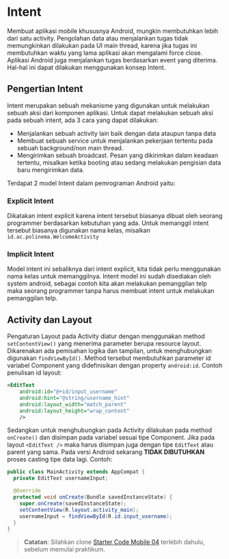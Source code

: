 # Intent

Membuat aplikasi mobile khususnya Android, mungkin membutuhkan lebih dari satu
activity. Pengolahan data atau menjalankan tugas tidak memungkinkan dilakukan
pada UI main thread, karena jika tugas ini membutuhkan waktu yang lama aplikasi
akan mengalami force close. Aplikasi Android juga menjalankan tugas berdasarkan
event yang diterima. Hal-hal ini dapat dilakukan menggunakan konsep Intent.

## Pengertian Intent

Intent merupakan sebuah mekanisme yang digunakan untuk melakukan sebuah aksi
dari komponen aplikasi. Untuk dapat melakukan sebuah aksi pada sebuah intent,
ada 3 cara yang dapat dilakukan:

- Menjalankan sebuah activity lain baik dengan data ataupun tanpa data
- Membuat sebuah service untuk menjalankan pekerjaan tertentu pada sebuah
 background/non main thread.
- Mengirimkan sebuah broadcast. Pesan yang dikirimkan dalam keadaan tertentu,
 misalkan ketika booting atau sedang melakukan pengisian data baru mengirimkan
 data.

Terdapat 2 model Intent dalam pemrograman Android yaitu:

### Explicit Intent

Dikatakan intent explicit karena intent tersebut biasanya dibuat oleh seorang
programmer berdasarkan kebutuhan yang ada. Untuk memanggil intent tersebut
biasanya digunakan nama kelas, misalkan `id.ac.polinema.WelcomeActivity`

### Implicit Intent

Model intent ini sebaliknya dari intent explicit, kita tidak perlu menggunakan
nama kelas untuk memanggilnya. Intent model ini sudah disediakan oleh system
android, sebagai contoh kita akan melakukan pemanggilan telp maka seorang
programmer tanpa harus membuat intent untuk melakukan pemanggilan telp.

## Activity dan Layout

Pengaturan Layout pada Activity diatur dengan menggunakan method
`setContentView()` yang menerima parameter berupa resource layout. Dikarenakan
ada pemisahan logika dan tampilan, untuk menghubungkan digunakan
`findViewById()`. Method tersebut membutuhkan parameter id variabel Component
yang didefinisikan dengan property `android:id`. Contoh penulisan id layout:

```xml
<EditText
    android:id="@+id/input_username"
    android:hint="@string/username_hint"
    android:layout_width="match_parent"
    android:layout_height="wrap_content"
    />
```

Sedangkan untuk menghubungkan pada Activity dilakukan pada method `onCreate()`
dan disimpan pada variabel sesuai tipe Component. Jika pada layout `<EditText
/>` maka harus disimpan juga dengan tipe `EditText` atau parent yang sama. Pada
versi Android sekarang **TIDAK DIBUTUHKAN** proses casting tipe data lagi.
Contoh:

```java
public class MainActivity extends AppCompat {
  private EditText usernameInput;

  @Override
  protected void onCreate(Bundle savedInstanceState) {
    super.onCreate(savedInstanceState);
    setContentView(R.layout.activity_main);
    usernameInput = findViewById(R.id.input_username);
  }
}
```

> **Catatan**: Silahkan clone [Starter Code Mobile
> 04](https://github.com/polinema-mobile/2019-mobile04) terlebih dahulu, sebelum
> memulai praktikum.
